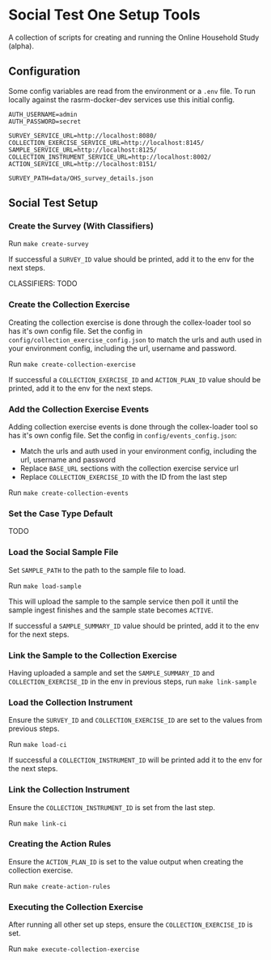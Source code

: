 # Social Test One Setup Tools

A collection of scripts for creating and running the Online Household Study (alpha).

## Configuration
Some config variables are read from the environment or a `.env` file.
To run locally against the rasrm-docker-dev services use this initial config.

```dotenv
AUTH_USERNAME=admin
AUTH_PASSWORD=secret

SURVEY_SERVICE_URL=http://localhost:8080/
COLLECTION_EXERCISE_SERVICE_URL=http://localhost:8145/
SAMPLE_SERVICE_URL=http://localhost:8125/
COLLECTION_INSTRUMENT_SERVICE_URL=http://localhost:8002/
ACTION_SERVICE_URL=http://localhost:8151/

SURVEY_PATH=data/OHS_survey_details.json
```

## Social Test Setup


### Create the Survey (With Classifiers)
Run `make create-survey`

If successful a `SURVEY_ID` value should be printed, add it to the env for the next steps.

CLASSIFIERS:
TODO

### Create the Collection Exercise
Creating the collection exercise is done through the collex-loader tool so has it's own config file.
Set the config in `config/collection_exercise_config.json` to match the urls and auth used in your environment config,
including the url, username and password.

Run `make create-collection-exercise`

If successful a `COLLECTION_EXERCISE_ID` and `ACTION_PLAN_ID` value should be printed, add it to the env for the next steps.

### Add the Collection Exercise Events
Adding collection exercise events is done through the collex-loader tool so has it's own config file.
Set the config in `config/events_config.json`:
* Match the urls and auth used in your environment config, including the url, username and password
* Replace `BASE_URL` sections with the collection exercise service url
* Replace `COLLECTION_EXERCISE_ID` with the ID from the last step

Run `make create-collection-events`

### Set the Case Type Default
TODO

### Load the Social Sample File
Set `SAMPLE_PATH` to the path to the sample file to load.

Run `make load-sample`

This will upload the sample to the sample service then poll it until the sample ingest finishes and the sample state
becomes `ACTIVE`.

If successful a `SAMPLE_SUMMARY_ID` value should be printed, add it to the env for the next steps.

### Link the Sample to the Collection Exercise
Having uploaded a sample and set the `SAMPLE_SUMMARY_ID` and `COLLECTION_EXERCISE_ID` in the env in previous steps,
run `make link-sample`

### Load the Collection Instrument
Ensure the `SURVEY_ID` and `COLLECTION_EXERCISE_ID` are set to the values from previous steps.

Run `make load-ci`

If successful a `COLLECTION_INSTRUMENT_ID` will be printed add it to the env for the next steps.

### Link the Collection Instrument
Ensure the `COLLECTION_INSTRUMENT_ID` is set from the last step.

Run `make link-ci`

### Creating the Action Rules
Ensure the `ACTION_PLAN_ID` is set to the value output when creating the collection exercise.

Run `make create-action-rules`

### Executing the Collection Exercise
After running all other set up steps, ensure the `COLLECTION_EXERCISE_ID` is set.

Run `make execute-collection-exercise`